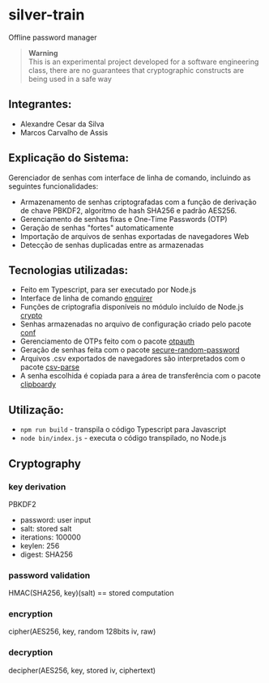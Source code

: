 # silver-train
Offline password manager

> **Warning**  
> This is an experimental project developed for a software engineering class,
> there are no guarantees that cryptographic constructs are being used in a safe way

## Integrantes:
- Alexandre Cesar da Silva
- Marcos Carvalho de Assis

## Explicação do Sistema:
Gerenciador de senhas com interface de linha de comando, incluindo as seguintes funcionalidades:
  - Armazenamento de senhas criptografadas com a função de derivação de chave PBKDF2, algoritmo de hash SHA256 e padrão AES256.
  - Gerenciamento de senhas fixas e One-Time Passwords (OTP)
  - Geração de senhas "fortes" automaticamente
  - Importação de arquivos de senhas exportadas de navegadores Web
  - Detecção de senhas duplicadas entre as armazenadas

## Tecnologias utilizadas:
- Feito em Typescript, para ser executado por Node.js
- Interface de linha de comando [enquirer](https://github.com/enquirer/enquirer)
- Funções de criptografia disponíveis no módulo incluído de Node.js [crypto](https://nodejs.org/api/crypto.html)
- Senhas armazenadas no arquivo de configuração criado pelo pacote [conf](https://www.npmjs.com/package/conf)
- Gerenciamento de OTPs feito com o pacote [otpauth](https://www.npmjs.com/package/otpauth)
- Geração de senhas feita com o pacote [secure-random-password](https://www.npmjs.com/package/secure-random-password)
- Arquivos .csv exportados de navegadores são interpretados com o pacote [csv-parse](https://www.npmjs.com/package/csv-parse)
- A senha escolhida é copiada para a área de transferência com o pacote [clipboardy](https://www.npmjs.com/package/clipboardy)

## Utilização:
- `npm run build` - transpila o código Typescript para Javascript
- `node bin/index.js` - executa o código transpilado, no Node.js

## Cryptography
### key derivation
PBKDF2
- password: user input
- salt: stored salt
- iterations: 100000
- keylen: 256
- digest: SHA256
### password validation
HMAC(SHA256, key)(salt) == stored computation
### encryption
cipher(AES256, key, random 128bits iv, raw)
### decryption
decipher(AES256, key, stored iv, ciphertext)
